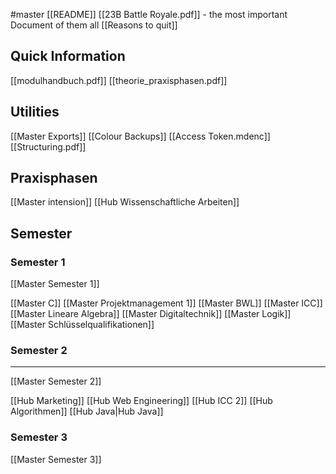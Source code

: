 #master
[[README]]
[[23B Battle Royale.pdf]] - the most important Document of them all
[[Reasons to quit]]
## Quick Information
[[modulhandbuch.pdf]]
[[theorie_praxisphasen.pdf]]

## Utilities
[[Master Exports]]
[[Colour Backups]]
[[Access Token.mdenc]]
[[Structuring.pdf]]
## Praxisphasen
[[Master intension]]
[[Hub Wissenschaftliche Arbeiten]]


## Semester

### Semester 1
[[Master Semester 1]]

[[Master C]]
[[Master Projektmanagement 1]]
[[Master BWL]]
[[Master ICC]]
[[Master Lineare Algebra]]
[[Master Digitaltechnik]]
[[Master Logik]]
[[Master Schlüsselqualifikationen]]


### Semester 2
--- 
[[Master Semester 2]]

[[Hub Marketing]]
[[Hub Web Engineering]]
[[Hub ICC 2]]
[[Hub Algorithmen]]
[[Hub Java|Hub Java]]


### Semester 3
[[Master Semester 3]]

